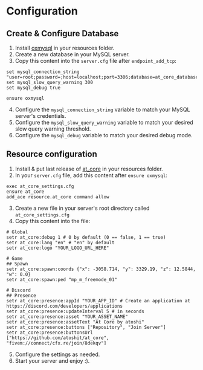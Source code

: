 # Configuration

## Create & Configure Database
1. Install [oxmysql](https://overextended.dev/oxmysql) in your resources folder.
2. Create a new database in your MySQL server.
3. Copy this content into the `server.cfg` file after `endpoint_add_tcp`:
```
set mysql_connection_string "user=root;password=;host=localhost;port=3306;database=at_core_database"
set mysql_slow_query_warning 300
set mysql_debug true

ensure oxmysql
```
4. Configure the `mysql_connection_string` variable to match your MySQL server's credentials.
5. Configure the `mysql_slow_query_warning` variable to match your desired slow query warning threshold.
6. Configure the `mysql_debug` variable to match your desired debug mode.

## Resource configuration
1. Install & put last release of [at_core](https://github.com/atoshit/at_core/releases) in your resources folder.
2. In your `server.cfg` file, add this content after `ensure oxmysql`:
```
exec at_core_settings.cfg
ensure at_core
add_ace resource.at_core command allow
```
3. Create a new file in your server's root directory called `at_core_settings.cfg`
4. Copy this content into the file:
```
# Global
setr at_core:debug 1 # 0 by default (0 == false, 1 == true)
setr at_core:lang "en" # "en" by default
setr at_core:logo "YOUR_LOGO_URL_HERE"

# Game
## Spawn
setr at_core:spawn:coords {"x": -3058.714, "y": 3329.19, "z": 12.5844, "w": 0.0}
setr at_core:spawn:ped "mp_m_freemode_01" 

# Discord
## Presence
setr at_core:presence:appId "YOUR_APP_ID" # Create an application at https://discord.com/developers/applications
setr at_core:presence:updateInterval 5 # in seconds
setr at_core:presence:asset "YOUR_ASSET_NAME" 
setr at_core:presence:assetText "At Core by atoshi" 
setr at_core:presence:buttons ["Repository", "Join Server"]
setr at_core:presence:buttonsUrl ["https://github.com/atoshit/at_core", "fivem://connect/cfx.re/join/8dekqv"]
```
5. Configure the settings as needed.
6. Start your server and enjoy :).